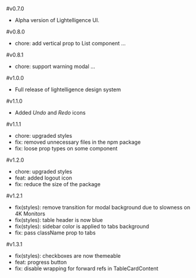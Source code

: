 #v0.7.0
- Alpha version of Lightelligence UI.

#v0.8.0
- chore: add vertical prop to List component …

#v0.8.1
- chore: support warning modal …

#v1.0.0
- Full release of lightelligence design system

#v1.1.0
- Added *Undo* and *Redo* icons

#v1.1.1
- chore: upgraded styles
- fix: removed unnecessary files in the npm package
- fix: loose prop types on some component

#v1.2.0
- chore: upgraded styles
- feat: added logout icon
- fix: reduce the size of the package

#v1.2.1
- fix(styles): remove transition for modal background due to slowness on 4K Monitors
- fix(styles): table header is now blue
- fix(styles): sidebar color is applied to tabs background
- fix: pass className prop to tabs

#v1.3.1
- fix(styles): checkboxes are now themeable
- feat: progress button
- fix: disable wrapping for forward refs in TableCardContent

